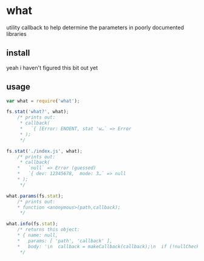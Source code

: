 # what

utility callback to help determine the parameters in poorly documented libraries

## install

yeah i haven't figured this bit out yet

## usage

```js
var what = require('what');

fs.stat('what?', what);
    /* prints out:
     * callback(
     *   `{ [Error: ENOENT, stat 'w…` => Error
     * );
     */

fs.stat('./index.js', what);
    /* prints out:
     * callback(
    *   `null` => Error (guessed)
    *   `{ dev: 12345678,  mode: 3…` => null
    * );
     */

what.params(fs.stat);
    /* prints out:
	* function <anonymous>(path,callback);
     */

what.info(fs.stat);
    /* returns this object:
    * { name: null,
    *   params: [ 'path', 'callback' ],
    *   body: '\n  callback = makeCallback(callback);\n  if (!nullCheck(path, callback)) return;\n  binding.stat(pathModule._makeLong(path), callback);\n' }
     */
```